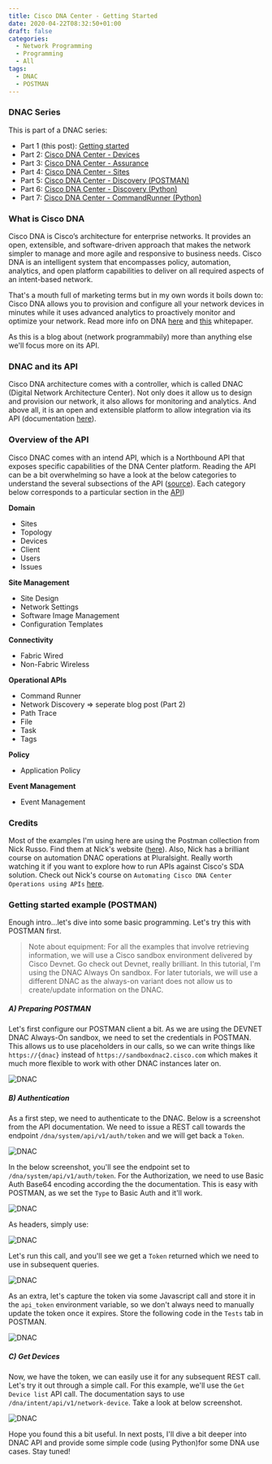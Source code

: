 ```yaml
---
title: Cisco DNA Center - Getting Started
date: 2020-04-22T08:32:50+01:00
draft: false
categories:
  - Network Programming
  - Programming
  - All
tags:
  - DNAC
  - POSTMAN
---
```

### DNAC Series

This is part of a DNAC series:

- Part 1 (this post): [Getting started](https://blog.wimwauters.com/networkprogrammability/2020-04-22_dnac_gettingstarted/)
- Part 2: [Cisco DNA Center - Devices](https://blog.wimwauters.com/networkprogrammability/2020-04-24_dnac_part1_pythonrequests/)
- Part 3: [Cisco DNA Center - Assurance](https://blog.wimwauters.com/networkprogrammability/2020-04-25_dnac_part2_pythonrequests/)
- Part 4: [Cisco DNA Center - Sites](https://blog.wimwauters.com/networkprogrammability/2020-04-27_dnac_part3_pythonrequests/)
- Part 5: [Cisco DNA Center - Discovery (POSTMAN)](https://blog.wimwauters.com/networkprogrammability/2020-04-29_dnac_part4_postman_networkdiscovery/)
- Part 6: [Cisco DNA Center - Discovery (Python)](https://blog.wimwauters.com/networkprogrammability/2020-05-01_dnac_part5_pythonrequests/)
- Part 7: [Cisco DNA Center - CommandRunner (Python)](https://blog.wimwauters.com/networkprogrammability/2020-05-02_dnac_part6_pythonrequests/)

### What is Cisco DNA

Cisco DNA is Cisco’s architecture for enterprise networks. It provides an open, extensible, and software-driven approach that makes the network simpler to manage and more agile and responsive to business needs. Cisco DNA is an intelligent system that encompasses policy, automation, analytics, and open platform capabilities to deliver on all required aspects of an intent-based network.

That's a mouth full of marketing terms but in my own words it boils down to: Cisco DNA allows you to provision and configure all your network devices in minutes while it uses advanced analytics to proactively monitor and optimize your network. Read more info on DNA [here](https://www.cisco.com/c/en/us/solutions/collateral/enterprise-networks/cisco-digital-network-architecture/nb-06-cisco-dna-soln-ovw-cte-en.html) and [this](https://www.cisco.com/c/dam/global/ru_kz/solutions/enterprise-networks/digital-network-architecture/pdf/white-paper-c11-736842.pdf) whitepaper.

As this is a blog about (network programmabily) more than anything else we'll focus more on its API.

### DNAC and its API

Cisco DNA architecture comes with a controller, which is called DNAC (Digital Network Architecture Center). Not only does it allow us to design and provision our network, it also allows for monitoring and analytics. And above all, it is an open and extensible platform to allow integration via its API (documentation [here](https://developer.cisco.com/docs/dna-center/api/1-3-3-x/)).

### Overview of the API

Cisco DNAC comes with an intend API, which is a Northbound API that exposes specific capabilities of the DNA Center platform. Reading the API can be a bit overwhelming so have a look at the below categories to understand the several subsections of the API ([source](https://developer.cisco.com/docs/dna-center/#!cisco-dna-center-platform-overview/intent-api-northbound)). Each category below corresponds to a particular section in the [API](https://developer.cisco.com/docs/dna-center/api/1-3-3-x/))
 
**Domain**
- Sites 
- Topology
- Devices
- Client
- Users
- Issues

**Site Management**
- Site Design
- Network Settings
- Software Image Management
- Configuration Templates

**Connectivity**
- Fabric Wired
- Non-Fabric Wireless

**Operational APIs**
- Command Runner
- Network Discovery => seperate blog post (Part 2)
- Path Trace
- File
- Task
- Tags

**Policy**
- Application Policy

**Event Management**
- Event Management

### Credits

Most of the examples I'm using here are using the Postman collection from Nick Russo. Find them at Nick's website ([here](http://njrusmc.net/jobaid/jobaid.html)). Also, Nick has a brilliant course on automation DNAC operations at Pluralsight. Really worth watching it if you want to explore how to run APIs against Cisco's SDA solution. Check out Nick's course on `Automating Cisco DNA Center Operations using APIs` [here](https://app.pluralsight.com/library/courses/automating-cisco-dna-center-operations-using-apis/table-of-contents).

### Getting started example (POSTMAN)

Enough intro...let's dive into some basic programming. Let's try this with POSTMAN first. 

> Note about equipment: For all the examples that involve retrieving information, we will use a Cisco sandbox environment delivered by Cisco Devnet. Go check out Devnet, really brilliant. In this tutorial, I'm using the DNAC Always On sandbox. For later tutorials, we will use a different DNAC as the always-on variant does not allow us to create/update information on the DNAC.

##### A) Preparing POSTMAN

Let's first configure our POSTMAN client a bit. As we are using the DEVNET DNAC Always-On sandbox, we need to set the credentials in POSTMAN. This allows us to use placeholders in our calls, so we can write things like `https://{dnac}` instead of `https://sandboxdnac2.cisco.com` which makes it much more flexible to work with other DNAC instances later on.

![DNAC](/images/2020-04-22-5.png)

##### B) Authentication

As a first step, we need to authenticate to the DNAC. Below is a screenshot from the API documentation. We need to issue a REST call towards the endpoint `/dna/system/api/v1/auth/token` and we will get back a `Token`.

![DNAC](/images/2020-04-22-1.png)

In the below screenshot, you'll see the endpoint set to `/dna/system/api/v1/auth/token`. For the Authorization, we need to use Basic Auth Base64 encoding according the the documentation. This is easy with POSTMAN, as we set the `Type` to Basic Auth and it'll work.

![DNAC](/images/2020-04-22-2.png)

As headers, simply use:

![DNAC](/images/2020-04-22-3.png)

Let's run this call, and you'll see we get a `Token` returned which we need to use in subsequent queries.

![DNAC](/images/2020-04-22-4.png)

As an extra, let's capture the token via some Javascript call and store it in the `api_token` environment variable, so we don't always need to manually update the token once it expires. Store the following code in the `Tests` tab in POSTMAN.

![DNAC](/images/2020-04-22-6.png)

##### C) Get Devices
Now, we have the token, we can easily use it for any subsequent REST call. Let's try it out through a simple call. For this example, we'll use the `Get Device list` API call. The documentation says to use `/dna/intent/api/v1/network-device`. Take a look at below screenshot.

![DNAC](/images/2020-04-22-7.png)


Hope you found this a bit useful. In next posts, I'll dive a bit deeper into DNAC API and provide some simple code (using Python)for some DNA use cases. Stay tuned!
